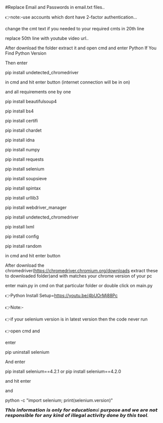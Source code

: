
#Replace Email and Passwords in email.txt files..

👉note:-use accounts which dont have 2-factor authentication...

change the cmt text if you needed to your required cmts in 20th line

replace 50th line with youtube video url..

After download the folder extract it and open cmd and enter Python If You Find Python Version

Then enter 

pip install undetected_chromedriver

in cmd and hit enter button (internet connection will be in on)

and all requirements one by one

pip install beautifulsoup4

pip install bs4

pip install certifi

pip install chardet

pip install idna

pip install numpy

pip install requests

pip install selenium

pip install soupsieve

pip install spintax

pip install urllib3

pip install webdriver_manager

pip install undetected_chromedriver

pip install lxml

pip install config

pip install random 

in cmd and hit enter button

After download the chromedriver(https://chromedriver.chromium.org/downloads extract these to downloaded folder)and with matches your chrome version of your pc

enter main.py in cmd on that particular folder or double click on main.py

👉Python Install Setup=https://youtu.be/4bUOrMj88Pc

👉Note:-

👉if your selenium version is in latest version then the code never run

👉open cmd and

enter

pip uninstall selenium

And enter

pip install selenium==4.2.1 or pip install selenium==4.2.0

and hit enter

and

python -c "import selenium; print(selenium.version)"

𝙏𝙝𝙞𝙨 𝙞𝙣𝙛𝙤𝙧𝙢𝙖𝙩𝙞𝙤𝙣 𝙞𝙨 𝙤𝙣𝙡𝙮 𝙛𝙤𝙧 𝙚𝙙𝙪𝙘𝙖𝙩𝙞𝙤𝙣al 𝙥𝙪𝙧𝙥𝙤𝙨𝙚 𝙖𝙣𝙙 𝙬𝙚 𝙖𝙧𝙚 𝙣𝙤𝙩 𝙧𝙚𝙨𝙥𝙤𝙣𝙨𝙞𝙗𝙡𝙚 𝙛𝙤𝙧 𝙖𝙣𝙮 𝙠𝙞𝙣𝙙 𝙤𝙛 𝙞𝙡𝙡𝙚𝙜𝙖𝙡 𝙖𝙘𝙩𝙞𝙫𝙞𝙩𝙮 𝙙𝙤𝙣𝙚 𝙗𝙮 𝙩𝙝𝙞𝙨 𝙩𝙤𝙤𝙡.
